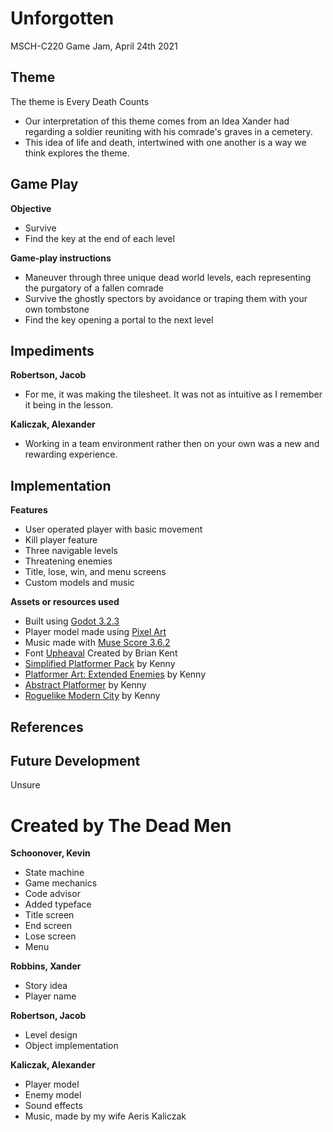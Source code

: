 # Unforgotten
MSCH-C220 Game Jam, April 24th 2021


## Theme 
The theme is Every Death Counts

* Our interpretation of this theme comes from an Idea Xander had regarding a soldier reuniting with his comrade's graves in a cemetery. 
* This idea of life and death, intertwined with one another is a way we think explores the theme. 

## Game Play
**Objective**
* Survive
* Find the key at the end of each level

**Game-play instructions**
* Maneuver through three unique dead world levels, each representing the purgatory of a fallen comrade
* Survive the ghostly spectors by avoidance or traping them with your own tombstone
* Find the key opening a portal to the next level


## Impediments
**Robertson, Jacob**
* For me, it was making the tilesheet. It was not as intuitive as I remember it being in the lesson.

**Kaliczak, Alexander**
* Working in a team environment rather then on your own was a new and rewarding experience. 

## Implementation
**Features**
* User operated player with basic movement 
* Kill player feature
* Three navigable levels
* Threatening enemies
* Title, lose, win, and menu screens
* Custom models and music

**Assets or resources used**
* Built using [Godot 3.2.3](https://godotengine.org/article/maintenance-release-godot-3-2-3)
* Player model made using [Pixel Art](https://www.pixilart.com/)
* Music made with [Muse Score 3.6.2](https://musescore.org/en/3.6.2)
* Font [Upheaval](https://www.dafont.com/upheaval.font) Created by Brian Kent
* [Simplified Platformer Pack](https://kenney.nl/assets/simplified-platformer-pack) by Kenny
* [Platformer Art: Extended Enemies](https://kenney.nl/assets/platformer-art-extended-enemies) by Kenny
* [Abstract Platformer](https://kenney.nl/assets/abstract-platformer) by Kenny
* [Roguelike Modern City](https://kenney.nl/assets/roguelike-modern-city) by Kenny

## References

## Future Development
Unsure

# Created by The Dead Men
**Schoonover, Kevin**
* State machine
* Game mechanics
* Code advisor
* Added typeface
* Title screen
* End screen
* Lose screen
* Menu

**Robbins, Xander**
* Story idea
* Player name

**Robertson, Jacob**
* Level design
* Object implementation

**Kaliczak, Alexander**
* Player model
* Enemy model
* Sound effects
* Music, made by my wife Aeris Kaliczak
